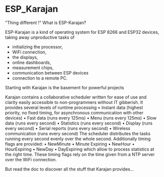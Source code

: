 # ESP_Karajan
"Thing different !" What is ESP-Karajan?  
  
ESP-Karajan is a kind of operating system for ESP 8266 and ESP32 devices, taking away unproductive tasks of   
- initializing the processor,
- WiFi connection,
- the displays,
- online dashboards,
- measurement chips,
- communication between ESP devices
- connection to a remote PC.  
  
Starting with Karajan is the basement for powerful projects

Karajan contains a collaborative scheduler written for ease of use and clarity easily accessible to non-programmers without IT gibberish.
It provides several levels of runtime processing
    • Instant data (highest priority, no fixed timing, for asynchronous communication with other devices)
    • Fast data  (runs every 125ms)
    • Menu        (runs every 125ms)
    • Slow data (runs every second)
    • Statistics   (runs every second) 
    • Display      (runs every second)
    • Serial reports  (runs every second)
    • Wireless communication  (runs every second)
The scheduler distributes the tasks running every second evenly over the whole second.
Additionally timing flags are provided:
    • NewMinute
    • Minute Expiring
    • NewHour
    • HourExpiring
    • NewDay
    • DayExpiring
which allow to process statistics at the right time.
These timing flags rely on the time given from a NTP server over the WiFi connection.

But read the doc to discover all the stuff that Karajan provides...
